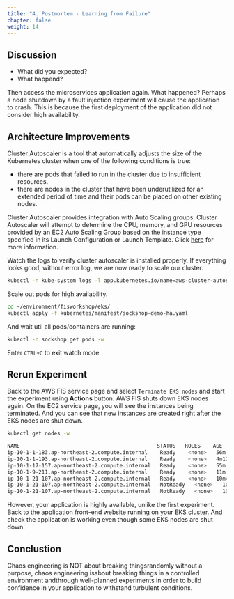 ```yaml
---
title: "4. Postmortem - Learning from Failure"
chapter: false
weight: 14
---
```


## Discussion

+ What did you expected?
+ What happend?

Then access the microservices application again. What happened? Perhaps a node shutdown by a fault injection experiment will cause the application to crash. This is because the first deployment of the application did not consider high availability.

## Architecture Improvements

Cluster Autoscaler is a tool that automatically adjusts the size of the Kubernetes cluster when one of the following conditions is true:

+ there are pods that failed to run in the cluster due to insufficient resources.
+ there are nodes in the cluster that have been underutilized for an extended period of time and their pods can be placed on other existing nodes.

Cluster Autoscaler provides integration with Auto Scaling groups. Cluster Autoscaler will attempt to determine the CPU, memory, and GPU resources provided by an EC2 Auto Scaling Group based on the instance type specified in its Launch Configuration or Launch Template. Click [here](https://github.com/kubernetes/autoscaler/tree/master/cluster-autoscaler/cloudprovider/aws) for more information.

Watch the logs to verify cluster autoscaler is installed properly. If everything looks good, without error log, we are now ready to scale our cluster.
```sh
kubectl -n kube-system logs -l app.kubernetes.io/name=aws-cluster-autoscaler
```

Scale out pods for high availability.
```sh
cd ~/environment/fisworkshop/eks/
kubectl apply -f kubernetes/manifest/sockshop-demo-ha.yaml
```

And wait util all pods/containers are running:
```sh
kubectl -n sockshop get pods -w
```
Enter `CTRL+C` to exit watch mode

## Rerun Experiment

Back to the AWS FIS service page and select `Terminate EKS nodes` and start the experiment using **Actions** button. AWS FIS shuts down EKS nodes again. On the EC2 service page, you will see the instances being terminated. And you can see that new instances are created right after the EKS nodes are shut down.

```sh
kubectl get nodes -w
```
```sh
NAME                                            STATUS   ROLES    AGE     VERSION
ip-10-1-1-183.ap-northeast-2.compute.internal    Ready    <none>   56m     v1.20.4-eks-6b7464
ip-10-1-1-193.ap-northeast-2.compute.internal    Ready    <none>   4m12s   v1.20.4-eks-6b7464
ip-10-1-17-157.ap-northeast-2.compute.internal   Ready    <none>   55m     v1.20.4-eks-6b7464
ip-10-1-9-211.ap-northeast-2.compute.internal    Ready    <none>   11m     v1.20.4-eks-6b7464
ip-10-1-21-107.ap-northeast-2.compute.internal   Ready    <none>   10m40s   v1.20.4-eks-6b7464
ip-10-1-21-107.ap-northeast-2.compute.internal   NotReady   <none>   10m40s   v1.20.4-eks-6b7464
ip-10-1-21-107.ap-northeast-2.compute.internal   NotReady   <none>   10m40s   v1.20.4-eks-6b7464
```

However, your application is highly available, unlike the first experiment. Back to the application front-end website running on your EKS cluster. And check the application is working even though some EKS nodes are shut down.

## Conclustion

Chaos engineering is NOT about breaking thingsrandomly without a purpose, chaos engineering isabout breaking things in a controlled environment andthrough well-planned experiments in order to build confidence in your application to withstand turbulent conditions.
